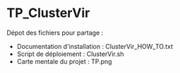 # TP_ClusterVir



Dépot des fichiers pour partage :
  - Documentation d'installation : ClusterVir_HOW_TO.txt
  - Script de déploiement : ClusterVir.sh
  - Carte mentale du projet : TP.png
